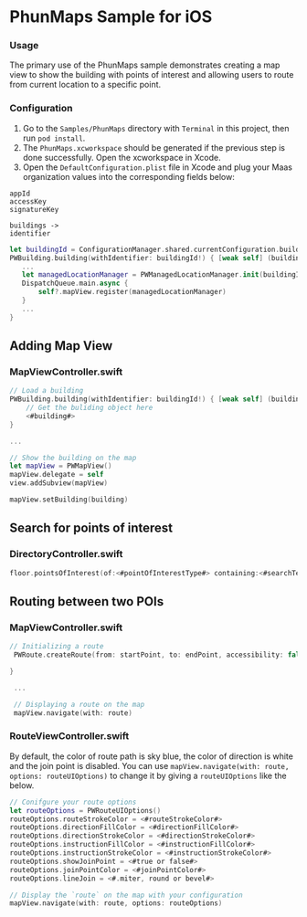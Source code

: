 PhunMaps Sample for iOS
====================

### Usage

The primary use of the PhunMaps sample demonstrates creating a map view to show the building with points of interest and allowing users to route from current location to a specific point.

### Configuration

1. Go to the `Samples/PhunMaps` directory with `Terminal` in this project, then run `pod install`.
2. The `PhunMaps.xcworkspace` should be generated if the previous step is done successfully. Open the xcworkspace in Xcode.
3. Open the `DefaultConfiguration.plist` file in Xcode and plug your Maas organization values into the corresponding fields below:

```
appId
accessKey
signatureKey

buildings ->
identifier
```

```swift
let buildingId = ConfigurationManager.shared.currentConfiguration.buildingId
PWBuilding.building(withIdentifier: buildingId!) { [weak self] (building, error) in
   ...
   let managedLocationManager = PWManagedLocationManager.init(buildingId: buildingId!)
   DispatchQueue.main.async {
       self?.mapView.register(managedLocationManager)
   }
   ...
}
```

## Adding Map View

### MapViewController.swift

```swift
// Load a building
PWBuilding.building(withIdentifier: buildingId!) { [weak self] (building, error) in
	// Get the buliding object here
	<#building#>					
}

...

// Show the building on the map
let mapView = PWMapView()
mapView.delegate = self
view.addSubview(mapView)

mapView.setBuilding(building)
```

## Search for points of interest

### DirectoryController.swift

```swift
floor.pointsOfInterest(of:<#pointOfInterestType#> containing:<#searchTerm#>)
```

## Routing between two POIs

### MapViewController.swift

```swift
// Initializing a route
 PWRoute.createRoute(from: startPoint, to: endPoint, accessibility: false, excludedPoints: nil, completion: { [weak self] (route, error) in

}

 ...

 // Displaying a route on the map
 mapView.navigate(with: route)
```
 

### RouteViewController.swift

By default, the color of route path is sky blue, the color of direction is white and the join point is disabled. You can use `mapView.navigate(with: route, options: routeUIOptions)` to change it by giving a `routeUIOptions` like the below.

```swift
// Conifgure your route options
let routeOptions = PWRouteUIOptions()
routeOptions.routeStrokeColor = <#routeStrokeColor#> 
routeOptions.directionFillColor = <#directionFillColor#> 
routeOptions.directionStrokeColor = <#directionStrokeColor#> 
routeOptions.instructionFillColor = <#instructionFillColor#> 
routeOptions.instructionStrokeColor = <#instructionStrokeColor#> 
routeOptions.showJoinPoint = <#true or false#> 
routeOptions.joinPointColor = <#joinPointColor#> 
routeOptions.lineJoin = <#.miter, round or bevel#>

// Display the `route` on the map with your configuration
mapView.navigate(with: route, options: routeOptions)
```